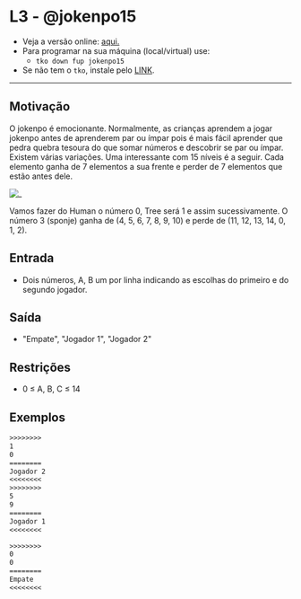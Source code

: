 # L3 - @jokenpo15

- Veja a versão online: [aqui.](https://github.com/qxcodefup/arcade/blob/master/base/jokenpo15/Readme.md)
- Para programar na sua máquina (local/virtual) use:
  - `tko down fup jokenpo15`
- Se não tem o `tko`, instale pelo [LINK](https://github.com/senapk/tko).

---

## Motivação

O jokenpo é emocionante. Normalmente, as crianças aprendem a jogar jokenpo antes de aprenderem par ou ímpar pois é mais fácil aprender que pedra quebra tesoura do que somar números e descobrir se par ou ímpar. Existem várias variações. Uma interessante com 15 níveis é a seguir. Cada elemento ganha de 7 elementos a sua frente e perder de 7 elementos que estão antes dele.

![_](https://raw.githubusercontent.com/qxcodefup/arcade/master/base/jokenpo15/cover.jpg)

Vamos fazer do Human o número 0, Tree será 1 e assim sucessivamente. O número 3 (sponje) ganha de (4, 5, 6, 7, 8, 9, 10) e perde de (11, 12, 13, 14, 0, 1, 2).

## Entrada

- Dois números, A, B um por linha indicando as escolhas do primeiro e do segundo jogador.

## Saída

- "Empate", "Jogador 1", "Jogador 2"

## Restrições

- 0 ≤ A, B, C ≤ 14

## Exemplos

``` txt
>>>>>>>>
1
0
========
Jogador 2
<<<<<<<<
>>>>>>>>
5
9
========
Jogador 1
<<<<<<<<

>>>>>>>>
0
0
========
Empate
<<<<<<<<
```
